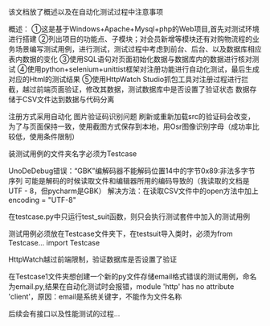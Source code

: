 该文档放了概述以及在自动化测试过程中注意事项

概述：
    ①这是基于Windows+Apache+Mysql+php的Web项目,首先对测试环境进行搭建
    ②列出项目的功能点、子模块；对会员新增等模块还有对购物流程的业务场景编写测试用例，进行测试，测试过程中考虑到前台、后台、以及数据库相应表内数据的变化
    ③使用SQL语句对页面初始化数据与数据库内的数据进行核对测试
    ④使用python+selenium+unittist框架对注册功能进行自动化测试，最后生成对应的Html的测试结果
    ⑤使用HttpWatch Studio抓包工具对注册过程进行拦截，越过前端页面验证，修改其数据，测试数据库中是否设置了验证状态
    数据存储于CSV文件达到数据与代码分离
    
注册方式采用自动化
    图片验证码识别问题
        刷新或重新加载src的验证码会改变，为了与页面保持一致，使用截图方式保存到本地，用Osr图像识别字母（成功率比较低，使用条件限制）
        
装测试用例的文件夹名字必须为Testcase

UnoDeDebug错误：“GBK”编解码器不能解码位置14中的字节0x89:非法多字节序列
可能是解码的时候读取文件和编辑器所用的编码导致的（我读取的文档是UTF - 8，但pycharm是GBK）
解决方法：在读取CSV文件中的open方法中加上encoding = "UTF-8"

在testcase.py中只运行test_suit函数，则只会执行测试套件中加入的测试用例

测试用例必须放在Testcase文件夹下，在testsuit导入类时，必须为from Testcase... import Testcase

HttpWatch越过前端限制，验证数据库是否设置了验证

在Testcase1文件夹想创建一个新的py文件存储email格式错误的测试用例，命名为email.py,结果在自动化测试时会报错，module 'http' has no attribute 'client'，原因：email是系统关键字，不能作为文件名称



后续会有接口以及性能测试的过程...
